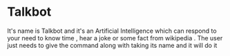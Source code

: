 # Talkbot
It's name is Talkbot and it's an Artificial Intelligence which can respond to your need to know time , hear a joke or some fact from wikipedia . The user just needs to give the command along with taking its name and it will do it 
